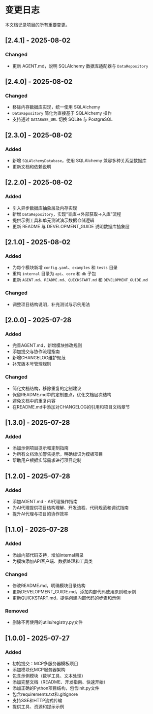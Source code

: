 # 变更日志

本文档记录项目的所有重要变更。

## [2.4.1] - 2025-08-02

### Changed
- 更新 AGENT.md，说明 SQLAlchemy 数据库适配器与 `DataRepository`

## [2.4.0] - 2025-08-02

### Changed
- 移除内存数据库实现，统一使用 SQLAlchemy
- `DataRepository` 简化为直接基于 SQLAlchemy 操作
- 支持通过 `DATABASE_URL` 切换 SQLite 与 PostgreSQL

## [2.3.0] - 2025-08-02

### Added
- 新增 `SQLAlchemyDatabase`，使用 SQLAlchemy 兼容多种关系型数据库
- 更新文档和依赖说明

## [2.2.0] - 2025-08-02

### Added
- 引入异步数据库抽象层及内存实现
- 新增 `DataRepository`，实现“查库→外部获取→入库”流程
- 提供示例工具和单元测试演示数据仓储逻辑
- 更新 README 与 DEVELOPMENT_GUIDE 说明数据库抽象层

## [2.1.0] - 2025-08-02

### Added
- 为每个模块新增 `config.yaml`、`examples` 和 `tests` 目录
- 重构 `internal` 目录为 `api`、`core` 和 `db` 子包
- 更新 `AGENT.md`、`README.md`、`QUICKSTART.md` 和 `DEVELOPMENT_GUIDE.md`

### Changed
- 调整项目结构说明，补充测试与示例用法

## [2.0.0] - 2025-07-28

### Added
- 完善AGENT.md，新增模块修改规则
- 添加提交与协作流程指南
- 新增CHANGELOG维护规范
- 补充版本号管理规则

### Changed
- 简化文档结构，移除重复的定制建议
- 保留README.md中的定制要点，优化文档层次结构
- 避免文档中的重复内容
- 在README.md中添加对CHANGELOG的引用和项目文档章节

## [1.3.0] - 2025-07-28

### Added
- 添加示例项目提示和定制指南
- 为所有文档添加警告提示，明确标识为模板项目
- 帮助用户根据实际需求进行项目定制

## [1.2.0] - 2025-07-28

### Added
- 添加AGENT.md - AI代理操作指南
- 为AI代理提供项目结构理解、开发流程、代码规范和调试指南
- 提升AI代理与项目的协作效率

## [1.1.0] - 2025-07-28

### Added
- 添加内部代码支持，增加internal目录
- 为模块添加API客户端、数据处理和工具类

### Changed
- 修改README.md，明确模块目录结构
- 更新DEVELOPMENT_GUIDE.md，添加内部代码使用原则和示例
- 更新QUICKSTART.md，提供创建内部代码的步骤和示例

### Removed
- 删除不再使用的utils/registry.py文件

## [1.0.0] - 2025-07-27

### Added
- 初始提交：MCP多服务器模板项目
- 添加模块化MCP服务器架构
- 包含示例模块（数学工具、文本处理）
- 添加完整文档（README、开发指南、快速开始）
- 添加正确的Python项目结构，包含init.py文件
- 包含requirements.txt和.gitignore
- 支持SSE和HTTP流式传输
- 提供工具、资源和提示示例 